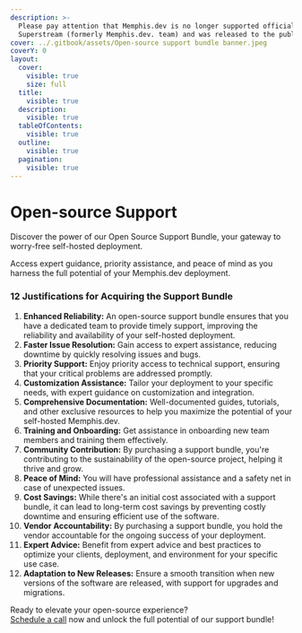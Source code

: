 ```yaml
---
description: >-
  Please pay attention that Memphis.dev is no longer supported officially by the
  Superstream (formerly Memphis.dev. team) and was released to the public.
cover: ../.gitbook/assets/Open-source support bundle banner.jpeg
coverY: 0
layout:
  cover:
    visible: true
    size: full
  title:
    visible: true
  description:
    visible: true
  tableOfContents:
    visible: true
  outline:
    visible: true
  pagination:
    visible: true
---
```


# Open-source Support

Discover the power of our Open Source Support Bundle, your gateway to worry-free self-hosted deployment.&#x20;

Access expert guidance, priority assistance, and peace of mind as you harness the full potential of your Memphis.dev deployment.

### 12 Justifications for Acquiring the Support Bundle

1. **Enhanced Reliability:** An open-source support bundle ensures that you have a dedicated team to provide timely support, improving the reliability and availability of your self-hosted deployment.
2. **Faster Issue Resolution:** Gain access to expert assistance, reducing downtime by quickly resolving issues and bugs.
3. **Priority Support:** Enjoy priority access to technical support, ensuring that your critical problems are addressed promptly.
4. **Customization Assistance:** Tailor your deployment to your specific needs, with expert guidance on customization and integration.
5. **Comprehensive Documentation:** Well-documented guides, tutorials, and other exclusive resources to help you maximize the potential of your self-hosted Memphis.dev.
6. **Training and Onboarding:** Get assistance in onboarding new team members and training them effectively.
7. **Community Contribution:** By purchasing a support bundle, you're contributing to the sustainability of the open-source project, helping it thrive and grow.
8. **Peace of Mind:** You will have professional assistance and a safety net in case of unexpected issues.
9. **Cost Savings:** While there's an initial cost associated with a support bundle, it can lead to long-term cost savings by preventing costly downtime and ensuring efficient use of the software.
10. **Vendor Accountability:** By purchasing a support bundle, you hold the vendor accountable for the ongoing success of your deployment.
11. **Expert Advice:** Benefit from expert advice and best practices to optimize your clients, deployment, and environment for your specific use case.
12. **Adaptation to New Releases:** Ensure a smooth transition when new versions of the software are released, with support for upgrades and migrations.

Ready to elevate your open-source experience? \
[Schedule a call](https://meetings.hubspot.com/yaniv-benhemo) now and unlock the full potential of our support bundle!
